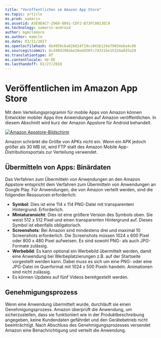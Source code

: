 ```yaml
---
title: "Veröffentlichen im Amazon App Store"
ms.topic: article
ms.prod: xamarin
ms.assetid: A3E9EAC7-2968-8891-CDF2-B73FC0013EC9
ms.technology: xamarin-android
author: mgmclemore
ms.author: mamcle
ms.date: 03/21/2017
ms.openlocfilehash: 6b4958c6a82b824f19cc041b124e79034eba4c86
ms.sourcegitcommit: 6cd40d190abe38edd50fc74331be15324a845a28
ms.translationtype: HT
ms.contentlocale: de-DE
ms.lasthandoff: 02/27/2018
---
```

# <a name="publishing-to-the-amazon-app-store"></a>Veröffentlichen im Amazon App Store

Mit dem Verteilungsprogramm für mobile Apps von Amazon können Entwickler mobiler Apps ihre Anwendungen auf Amazon veröffentlichen. In diesem Abschnitt wird kurz der Amazon Appstore für Android behandelt. 

[![Amazon Appstore-Bildschirm](publishing-to-amazon-images/amazon-app-store.png)](publishing-to-amazon-images/amazon-app-store.png)

Amazon schränkt die Größe von APKs nicht ein. Wenn ein APK jedoch größer als 30 MB ist, wird FTP statt des Amazon Mobile App-Distributionsportals zur Verteilung verwendet.

<a name="Submitting_Apps:_Binary_Info" />

## <a name="submitting-apps-binary-info"></a>Übermitteln von Apps: Binärdaten

Das Verfahren zum Übermitteln von Anwendungen an den Amazon Appstore entspricht dem Verfahren zum Übermitteln von Anwendungen an Google Play. Für Anwendungen, die von Amazon verteilt werden, sind die folgenden Ressourcen erforderlich: 

-   **Symbol**: Dies ist eine 114 x 114 PNG-Datei mit transparentem Hintergrund. Erforderlich.
-   **Miniaturansicht**: Dies ist eine größere Version des Symbols oben. Sie weist 512 x 512 Pixel und einen transparenten Hintergrund auf. Dieses Symbol ist ebenfalls obligatorisch.
-   **Screenshots**: Bei Amazon sind mindestens drei und maximal 10 Screenshots erforderlich. Die Screenshots müssen 1024 x 600 Pixel oder 800 x 480 Pixel aufweisen. Es sind sowohl PNG- als auch JPG-Formate zulässig.
-   **Werbebild**: Es kann optional ein Werbebild übermittelt werden, damit eine Anwendung bei Werbeplatzierungen z.B. auf der Startseite vorgestellt werden kann. Dabei muss es sich um eine PNG- oder eine JPG-Datei im Querformat mit 1024 x 500 Pixeln handeln. Animationen sind nicht zulässig.
-  Es können Updates auf fünf Videos bereitgestellt werden.


<a name="Approval_Process" />

## <a name="approval-process"></a>Genehmigungsprozess

Wenn eine Anwendung übermittelt wurde, durchläuft sie einen Genehmigungsprozess.
Amazon überprüft die Anwendung, um sicherzustellen, dass sie funktioniert wie in der Produktbeschreibung angegeben, keine Kundendaten gefährdet und den Gerätebetrieb nicht beeinträchtigt. Nach Abschluss des Genehmigungsprozesses versendet Amazon eine Benachrichtigung und verteilt die Anwendung.
